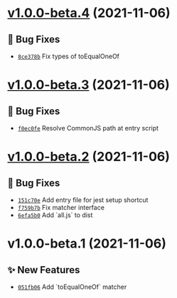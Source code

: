 # [v1.0.0-beta.4](https://github.com/TomokiMiyauci/jest-extended-plus/compare/v1.0.0-beta.3...v1.0.0-beta.4) (2021-11-06)

## 🐛 Bug Fixes

- [`8ce378b`](https://github.com/TomokiMiyauci/jest-extended-plus/commit/8ce378b) Fix types of toEqualOneOf

# [v1.0.0-beta.3](https://github.com/TomokiMiyauci/jest-extended-plus/compare/v1.0.0-beta.2...v1.0.0-beta.3) (2021-11-06)

## 🐛 Bug Fixes

- [`f0ec0fe`](https://github.com/TomokiMiyauci/jest-extended-plus/commit/f0ec0fe) Resolve CommonJS path at entry script

# [v1.0.0-beta.2](https://github.com/TomokiMiyauci/jest-extended-plus/compare/v1.0.0-beta.1...v1.0.0-beta.2) (2021-11-06)

## 🐛 Bug Fixes

- [`151c70e`](https://github.com/TomokiMiyauci/jest-extended-plus/commit/151c70e) Add entry file for jest setup shortcut
- [`f759b7b`](https://github.com/TomokiMiyauci/jest-extended-plus/commit/f759b7b) Fix matcher interface
- [`6efa5b0`](https://github.com/TomokiMiyauci/jest-extended-plus/commit/6efa5b0) Add &#x60;all.js&#x60; to dist

# v1.0.0-beta.1 (2021-11-06)

## ✨ New Features

- [`051fb06`](https://github.com/TomokiMiyauci/jest-extended-plus/commit/051fb06) Add &#x60;toEqualOneOf&#x60; matcher
